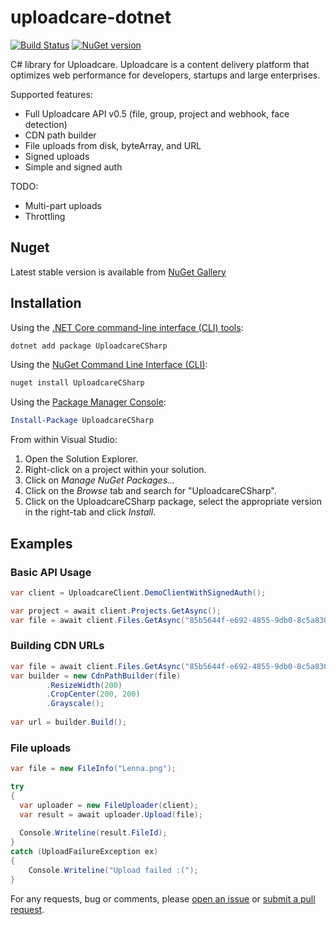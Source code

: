 uploadcare-dotnet
===============

[![Build Status](https://okolobaxa.visualstudio.com/uploadcare-dotnet/_apis/build/status/okolobaxa.uploadcare-dotnet?branchName=master)](https://okolobaxa.visualstudio.com/uploadcare-dotnet/_build/latest?definitionId=1&branchName=master)
[![NuGet version](http://img.shields.io/nuget/v/UploadcareCSharp.svg)](https://www.nuget.org/packages/UploadcareCSharp/)&nbsp;

C# library for Uploadcare. Uploadcare is a content delivery platform that optimizes web performance for developers, startups and large enterprises.

Supported features:

- Full Uploadcare API v0.5 (file, group, project and webhook, face detection)
- CDN path builder
- File uploads from disk, byteArray, and URL
- Signed uploads
- Simple and signed auth

TODO:
- Multi-part uploads
- Throttling

## Nuget
Latest stable version is available from [NuGet Gallery](https://www.nuget.org/packages/UploadcareCSharp/)

## Installation

Using the [.NET Core command-line interface (CLI) tools][dotnet-core-cli-tools]:

```sh
dotnet add package UploadcareCSharp
```

Using the [NuGet Command Line Interface (CLI)][nuget-cli]:

```sh
nuget install UploadcareCSharp
```

Using the [Package Manager Console][package-manager-console]:

```powershell
Install-Package UploadcareCSharp
```

From within Visual Studio:

1. Open the Solution Explorer.
2. Right-click on a project within your solution.
3. Click on *Manage NuGet Packages...*
4. Click on the *Browse* tab and search for "UploadcareCSharp".
5. Click on the UploadcareCSharp package, select the appropriate version in the
   right-tab and click *Install*.


## Examples
### Basic API Usage

```csharp
var client = UploadcareClient.DemoClientWithSignedAuth();

var project = await client.Projects.GetAsync();
var file = await client.Files.GetAsync("85b5644f-e692-4855-9db0-8c5a83096e25");
```

### Building CDN URLs

```csharp
var file = await client.Files.GetAsync("85b5644f-e692-4855-9db0-8c5a83096e25");
var builder = new CdnPathBuilder(file)
        .ResizeWidth(200)
        .CropCenter(200, 200)
        .Grayscale();
        
var url = builder.Build();
```
### File uploads

```csharp
var file = new FileInfo("Lenna.png");

try
{
  var uploader = new FileUploader(client);
  var result = await uploader.Upload(file);
  
  Console.Writeline(result.FileId);
} 
catch (UploadFailureException ex) 
{
    Console.Writeline("Upload failed :(");
}
```
For any requests, bug or comments, please [open an issue][issues] or [submit a pull request][pulls].

[issues]: https://github.com/okolobaxa/uploadcare-dotnet/issues/new
[nuget-cli]: https://docs.microsoft.com/en-us/nuget/tools/nuget-exe-cli-reference
[package-manager-console]: https://docs.microsoft.com/en-us/nuget/tools/package-manager-console
[pulls]: https://github.com/okolobaxa/uploadcare-dotnet/pulls
[dotnet-core-cli-tools]: https://docs.microsoft.com/en-us/dotnet/core/tools/
